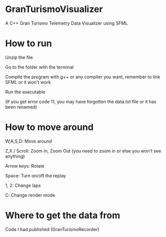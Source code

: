 # GranTurismoVisualizer
A C++ Gran Turismo Telemetry Data Visualizer using SFML

# How to run
Unzip the file

Go to the folder with the terminal

Compile the program with g++ or any compiler you want, remember to link SFML or it won't work

Run the executable

(If you get error code 11, you may have forgotten the data.txt file or it has been renamed)

# How to move around
W,A,S,D: Move around

Z,X / Scroll: Zoom in, Zoom Out (you need to zoom in or else you won't see anything)

Arrow keys: Rotate

Space: Turn on/off the replay

1, 2: Change laps

C: Change render mode

# Where to get the data from
Code I had published (GranTurismoRecorder)
